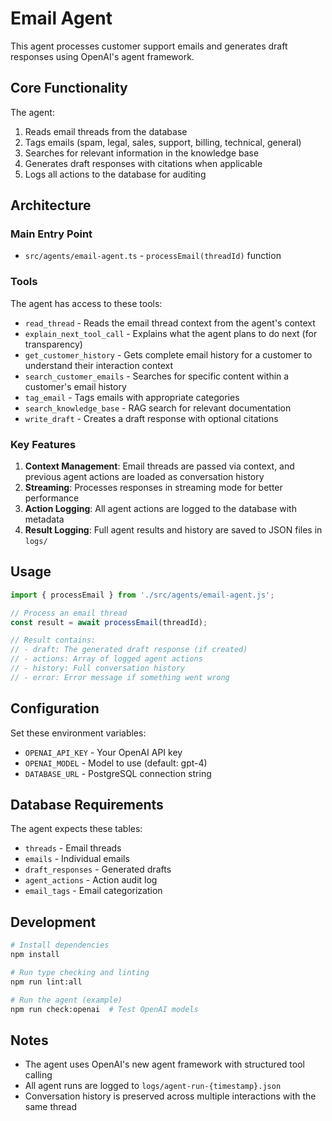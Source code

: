 # Email Agent

This agent processes customer support emails and generates draft responses using OpenAI's agent framework.

## Core Functionality

The agent:

1. Reads email threads from the database
2. Tags emails (spam, legal, sales, support, billing, technical, general)
3. Searches for relevant information in the knowledge base
4. Generates draft responses with citations when applicable
5. Logs all actions to the database for auditing

## Architecture

### Main Entry Point

- `src/agents/email-agent.ts` - `processEmail(threadId)` function

### Tools

The agent has access to these tools:

- `read_thread` - Reads the email thread context from the agent's context
- `explain_next_tool_call` - Explains what the agent plans to do next (for transparency)
- `get_customer_history` - Gets complete email history for a customer to understand their interaction context
- `search_customer_emails` - Searches for specific content within a customer's email history
- `tag_email` - Tags emails with appropriate categories
- `search_knowledge_base` - RAG search for relevant documentation
- `write_draft` - Creates a draft response with optional citations

### Key Features

1. **Context Management**: Email threads are passed via context, and previous agent actions are loaded as conversation history
2. **Streaming**: Processes responses in streaming mode for better performance
3. **Action Logging**: All agent actions are logged to the database with metadata
4. **Result Logging**: Full agent results and history are saved to JSON files in `logs/`

## Usage

```typescript
import { processEmail } from './src/agents/email-agent.js';

// Process an email thread
const result = await processEmail(threadId);

// Result contains:
// - draft: The generated draft response (if created)
// - actions: Array of logged agent actions
// - history: Full conversation history
// - error: Error message if something went wrong
```

## Configuration

Set these environment variables:

- `OPENAI_API_KEY` - Your OpenAI API key
- `OPENAI_MODEL` - Model to use (default: gpt-4)
- `DATABASE_URL` - PostgreSQL connection string

## Database Requirements

The agent expects these tables:

- `threads` - Email threads
- `emails` - Individual emails
- `draft_responses` - Generated drafts
- `agent_actions` - Action audit log
- `email_tags` - Email categorization

## Development

```bash
# Install dependencies
npm install

# Run type checking and linting
npm run lint:all

# Run the agent (example)
npm run check:openai  # Test OpenAI models
```

## Notes

- The agent uses OpenAI's new agent framework with structured tool calling
- All agent runs are logged to `logs/agent-run-{timestamp}.json`
- Conversation history is preserved across multiple interactions with the same thread
